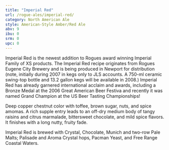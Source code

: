 ```yaml
---
title: "Imperial Red"
url: /rogue-ales/imperial-red/
category: North American Ale
style: American-Style Amber/Red Ale
abv: 9
ibu: 0
srm: 0
upc: 0
---
```

Imperial Red is the newest addition to Rogues award winning Imperial Family of XS products. The Imperial Red recipe originates from Rogues Eugene City Brewery and is being produced in Newport for distribution (note, initially during 2007 in kegs only to JLS accounts. A 750-ml ceramic swing-top bottle and 13.2 gallon kegs will be available in 2008.) Imperial Red has already garnered international acclaim and awards, including a Bronze Medal at the 2006 Great American Beer Festiva and recently it was named Grand Champion at the US Beer Tasting Championships! 

Deep copper chestnut color with toffee, brown sugar, nuts, and spice amomas. A rich supple entry leads to an off-dry medium body of tangy raisins and citrus marmalade, bittersweet chocolate, and mild spice flavors. It finishes with a long nutty, fruity fade. 

Imperial Red is brewed with Crystal, Chocolate, Munich and two-row Pale Malts; Palisade and Aroma Crystal hops, Pacman Yeast, and Free Range Coastal Waters.
